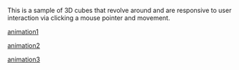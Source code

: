 This is a sample of 3D cubes that revolve around and are responsive to user interaction via clicking a mouse pointer and movement.

[animation1](https://drive.google.com/file/d/1fV3nt-c9V9uWysDyH_Vt5oonLfGrEiC9/view?usp=sharing)

[animation2](https://drive.google.com/file/d/1pX2ZCzRoym45mJgbLI205RFKZTTCD6OO/view?usp=sharing)

[animation3](https://drive.google.com/file/d/1qVAStdOpg77FCitfm4mAljgnhTRlLYuW/view?usp=sharing)

